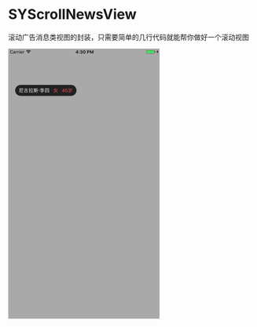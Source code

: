 # SYScrollNewsView
滚动广告消息类视图的封装，只需要简单的几行代码就能帮你做好一个滚动视图

![image](https://github.com/anchoriter/SYScrollNewsView/raw/master/image/1.gif)
